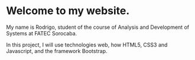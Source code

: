 <h1>Welcome to my website.</h1>
My name is Rodrigo, student of the course of Analysis and Development of Systems at FATEC Sorocaba.

In this project, I will use technologies web, how HTML5, CSS3 and Javascript, and the framework Bootstrap.
